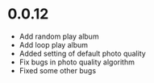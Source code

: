 # 0.0.12

* Add random play album
* Add loop play album
* Added setting of default photo quality
* Fix bugs in photo quality algorithm
* Fixed some other bugs